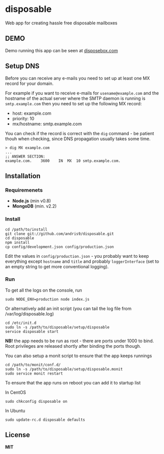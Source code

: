 # disposable

Web app for creating hassle free disposable mailboxes

## DEMO

Demo running this app can be seen at [disposebox.com](http://disposebox.com)

## Setup DNS

Before you can receive any e-mails you need to set up at least one MX record for your domain.

For example if you want to receive e-mails for `usename@example.com` and the hostname of the actual server where the SMTP daemon is running is `smtp.example.com` then you need to set up the following MX record:

  * host: example.com
  * priority: 10
  * mx/hostname: smtp.example.com

You can check if the record is correct with the `dig` command - be patient thouh when checking, since DNS propagation usually takes some time.

    > dig MX example.com
    ...
    ;; ANSWER SECTION:
    example.com.    3600    IN  MX  10 smtp.example.com.

## Installation

### Requiremenets

  * **Node.js** (min v0.8)
  * **MongoDB** (min. v2.2)

### Install

    cd /path/to/install
    git clone git://github.com/andris9/disposable.git
    cd disposable
    npm install
    cp config/development.json config/production.json

Edit the values in `config/production.json` - you probably want to keep everything except `hostname` and `title` and probably `loggerInterface` (set to an empty string to get more conventional logging).

### Run

To get all the logs on the console, run

    sudo NODE_ENV=production node index.js

Or alternatively add an init script (you can tail the log file from /var/log/disposable.log)

    cd /etc/init.d
    sudo ln -s /path/to/disposable/setup/disposable
    service disposable start

**NB!** the app needs to be run as root - there are ports under 1000 to bind. Root privileges are released shortly after binding the ports though.

You can also setup a monit script to ensure that the app keeps runnings

    cd /path/to/monit/conf.d/
    sudo ln -s /path/to/disposable/setup/disposable.monit
    sudo service monit restart

To ensure that the app runs on reboot you can add it to startup list

In CentOS

    sudo chkconfig disposable on

In Ubuntu

    sudo update-rc.d disposable defaults

## License

**MIT**